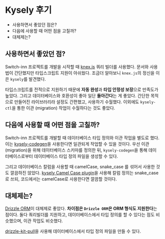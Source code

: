 # Kysely 후기 

- 사용하면서 좋았던 점은? 
- 다음에 사용할 때 어떤 점을 고칠까?
- 대체제는?

## 사용하면서 좋았던 점?

Switch-inn 프로젝트를 개발을 시작할 때 [knex.js](https://knexjs.org) 쿼리 빌더를 사용했다. 문서와 사용법이 간단했지만 타입스크립트 지원이 아쉬웠다. 조금더 알아보니 `knex.js`의 정신을 이은 `kysely`를 발견했다. 

타입스크립트를 전적으로 지원하기 때문에 **자동 완성**과 **타입 안정성 보장**으로 만족도가 높았다. 그리고 데이터베이스와 호환성이 좋아 일단 **돌아간다**는 게 좋았다. 간단한 목적으로 만들어진 라이브러리라 설정도 간편했고, 사용하기 수월했다. 이외에도 `kysely-ctl`을 통한 이관 (migration) 작업이 수월하다는 것도 좋았다. 

## 다음에 사용할 때 어떤 점을 고칠까? 

Switch-inn 프로젝트를 개발할 때 데이터베이스 타입 정의와 이관 작업을 별도로 했다. 이는 [kysely-codegen](https://github.com/RobinBlomberg/kysely-codegen)을 사용한다면 일관되게 작업할 수 있을 것이다. 우선 이관(migration)을 위해 데이터베이스 스키마를 정의한 뒤, `kysely-codegen`을 통해 데이터베이스로부터 데이터베이스 타입 정의 파일을 생성할 수 있다. 

그리고 데이터베이스 칼럼을 사용할 때 camelCase, snake_case 를 섞어서 사용한 것도 깔끔하진 않았다. [kysely Camel Case plugin](https://kysely-org.github.io/kysely-apidoc/classes/CamelCasePlugin.html)을 사용해 칼럼 정의는 snake_case로 쓰되, 코드에서는 camelCase로 사용한다면 깔끔할 것이다. 

## 대체제는?

[Drizzle ORM](https://orm.drizzle.team)이 대체제로 좋았다. **차이점은 `Drizzle ORM`은 ORM 형식도 지원한다**는 점이다. 둘다 쿼리빌더를 지원하고, 데이터베이스에서 타입 정의를 할 수 있다는 점도 비슷했으며, 이관 작업도 비슷했다. 

[drizzle-kit-pull](https://orm.drizzle.team/docs/drizzle-kit-pull)을 사용해 데이터베이스에서 타입 정의 파일을 만들 수 있다. 


